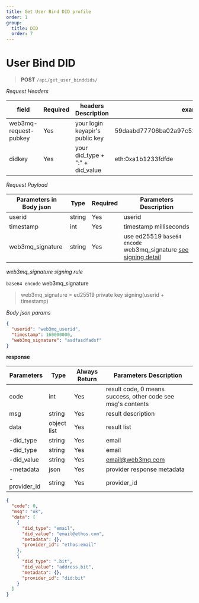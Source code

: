 ```yaml
---
title: Get User Bind DID profile
order: 1
group:
  title: DID
  order: 7
---
```


# User Bind DID

> **POST** `/api/get_user_binddids/`

_Request Headers_

| field                 | Required | headers Description             | example                                     |
| --------------------- | -------- | ------------------------------- | ------------------------------------------- |
| web3mq-request-pubkey | Yes      | your login keyapir's public key | 59daabd77706ba02a97c523513a2ceaed10e4275bd6 |
| didkey                | Yes      | your did_type + ":" + did_value | eth:0xa1b1233fdfde                          |

_Request Payload_

| Parameters in Body json | Type   | Required | Parameters Description                               |
| ----------------------- | ------ | -------- | ---------------------------------------------------- |
| userid                  | string | Yes      | userid                                               |
| timestamp               | int    | Yes      | timestamp milliseconds                               |
| web3mq_signature        | string | Yes      | use ed25519 `base64 encode` web3mq_signature [see signing detail](/docs/Ethos-API/signature) |

_web3mq_signature signing rule_

`base64 encode` web3mq_signature

> web3mq_signature = ed25519 private key signing(userid + timestamp)

_Body json params_

```json
{
  "userid": "web3mq_userid",
  "timestamp": 160000000,
  "web3mq_signature": "asdfasdfadsf"
}
```

**response**

| Parameters   | Type        | Always Return | Parameters Description                                      |
| ------------ | ----------- | ------------- | ----------------------------------------------------------- |
| code         | int         | Yes           | result code, 0 means success, other code see msg's contents |
| msg          | string      | Yes           | result description                                          |
| data         | object list | Yes           | result list                                                 |
| -did_type    | string      | Yes           | email                                                       |
| -did_type    | string      | Yes           | email                                                       |
| -did_value   | string      | Yes           | email@web3mq.com                                            |
| -metadata    | json        | Yes           | provider response metadata                                  |
| -provider_id | string      | Yes           | provider_id                                                 |

```json
{
  "code": 0,
  "msg": "ok",
  "data": [
    {
      "did_type": "email",
      "did_value": "email@ethos.com",
      "metadata": {},
      "provider_id": "ethos:email"
    },
    {
      "did_type": ".bit",
      "did_value": "address.bit",
      "metadata": {},
      "provider_id": "did:bit"
    }
  ]
}
```

